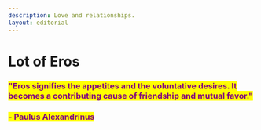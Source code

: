 ```yaml
---
description: Love and relationships.
layout: editorial
---
```


# Lot of Eros

### <mark style="color:purple;">"Eros signifies the appetites and the voluntative desires. It becomes a contributing cause of friendship and mutual favor."</mark>

### <mark style="color:purple;">- Paulus Alexandrinus</mark>
